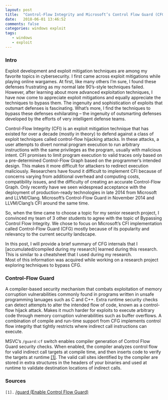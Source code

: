 ```yaml
---
layout: post
title:  "Control-Flow Integrity and Microsoft’s Control Flow Guard (CFG)"
date:   2018-06-01 13:46:52
comments: false
categories: windows exploit
tags: 
   - windows 
   - exploit
---
```


### Intro
Exploit development and exploit mitigation techniques are among my favorite topics in cybersecurity.  I first came across exploit mitigations while playing online wargames.  At first, like many others I’m sure, I found these defenses frustrating as my normal late 90’s-style techniques failed.  However, after learning about more advanced exploitation techniques, I have now come to appreciate exploit mitigations and equally appreciate the techniques to bypass them.  The ingenuity and sophistication of exploits that outsmart defenses is fascinating.  What’s more, I find the techniques to bypass these defenses exhilarating – the ingenuity of outsmarting defenses developed by the efforts of very intelligent defense teams.

Control-Flow Integrity (CFI) is an exploit mitigation technique that has existed for over a decade (mostly in theory) to defend against a class of exploit techniques called control-flow hijacking attacks.  In these attacks, a user attempts to divert normal program execution to run arbitrary instructions with the same privileges as the program, usually with malicious intent.  CFI promises to limit program execution to valid traces only based on a pre-determined Control-Flow Graph based on the programmer’s intended design.  This makes it more difficult for attackers to redirect execution maliciously.  Researchers have found it difficult to implement CFI because of concerns varying from additional overhead and computing costs, compatibility issues, and the difficulty of creating an accurate Control-Flow Graph.  Only recently have we seen widespread acceptance with the deployment of production-ready technologies in late 2014 from Microsoft and LLVM/Clang. Microsoft’s Control-Flow Guard in November 2014 and LLVM/Clang’s CFI around the same time.

So, when the time came to choose a topic for my senior research project, I convinced my team of 3 other students to agree with the topic of Bypassing Control Flow Integrity.  We chose to focus on Microsoft’s CFI implementation called Control-Flow Guard (CFG) mostly because of its popularity and relevancy to the current security landscape. 

In this post, I will provide a brief summary of CFG internals that I [accumulated/compiled during my research] learned during this research.  This is similar to a cheatsheet that I used during my research.  
Most of this information was acquired while working on a research project exploring techniques to bypass CFG.  

### Control-Flow Guard
A compiler-based security mechanism that combats exploitation of memory corruption vulnerabilities commonly found in programs written in unsafe programming lanuages such as C and C++.  Extra runtime security checks can detect attempts to alter the intended flow of code, known as a control-flow hijack attack.  Makes it much harder for exploits to execute arbitrary code through memory corruption vulnerabilities such as buffer overflows.
A combination of compile and run-time support from CFG implements control flow integrity that tightly restricts where indirect call instructions can execute.

MSVC’s `/guard:cf` switch enables compiler generation of Control Flow Guard security checks.  When enabled, the compiler analyzes control flow for valid indirect call targets at compile time, and then inserts code to verify the targets at runtime [[1]](https://msdn.microsoft.com/en-us/library/dn919635.aspx). The valid call sites identified by the compiler are stored in extra structures in the headers of your binaries and used at runtime to validate destination locations of indirect calls.



### Sources
`[1].` [/guard (Enable Control Flow Guard)](https://msdn.microsoft.com/en-us/library/dn919635.aspx) 
